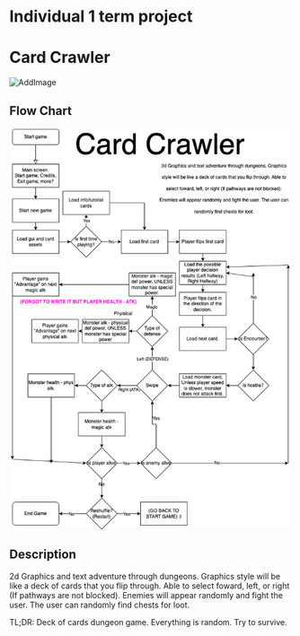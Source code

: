 # Individual 1 term project

# Card Crawler

![AddImage]()

## Flow Chart

![Flowchart](https://github.com/MarsMatthew/CardCrawler/blob/main/images/Card%20Crawler.drawio%20(1).png?raw=true)

## Description
2d Graphics and text adventure through dungeons. Graphics style will be like a deck of cards that you flip through. Able to select foward, left, or right (If pathways are not blocked). Enemies will appear randomly and fight the user. The user can randomly find chests for loot.

TL;DR: Deck of cards dungeon game. Everything is random. Try to survive.
